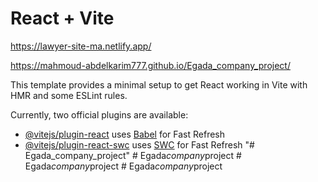# React + Vite
https://lawyer-site-ma.netlify.app/

https://mahmoud-abdelkarim777.github.io/Egada_company_project/



This template provides a minimal setup to get React working in Vite with HMR and some ESLint rules.

Currently, two official plugins are available:

- [@vitejs/plugin-react](https://github.com/vitejs/vite-plugin-react/blob/main/packages/plugin-react/README.md) uses [Babel](https://babeljs.io/) for Fast Refresh
- [@vitejs/plugin-react-swc](https://github.com/vitejs/vite-plugin-react-swc) uses [SWC](https://swc.rs/) for Fast Refresh
"# Egada_company_project" 
#   E g a d a _ c o m p a n y _ p r o j e c t 
 
 #   E g a d a _ c o m p a n y _ p r o j e c t 
 
 #   E g a d a _ c o m p a n y _ p r o j e c t 
 
 
